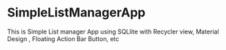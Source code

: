 # SimpleListManagerApp
This is Simple List manager App using SQLlite with Recycler view, Material Design , Floating Action Bar Button, etc
